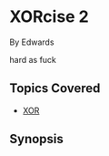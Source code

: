 # XORcise 2

By Edwards



hard as fuck
## Topics Covered

- [XOR](/cryptography/what-is-xor/)
## Synopsis

